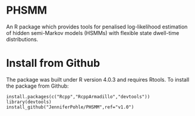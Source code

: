 # PHSMM
An R package which provides tools for penalised log-likelihood estimation of hidden semi-Markov models (HSMMs) with flexible state dwell-time distributions.

# Install from Github
The package was built under R version 4.0.3 and requires Rtools. To install the package from Github:
```
install.packages(c("Rcpp","RcppArmadillo","devtools"))
library(devtools)
install_github("JenniferPohle/PHSMM",ref="v1.0")
```
